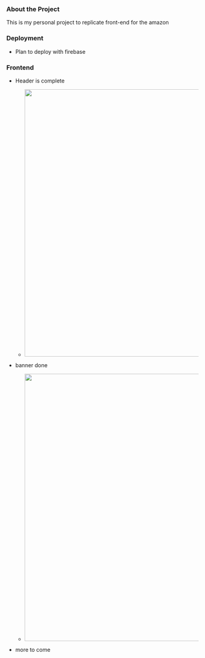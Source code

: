 
### About the Project
This is my personal project to replicate front-end for the amazon

### Deployment

- Plan to deploy with firebase

### Frontend
- Header is complete
    - <p align="center">
        <img  src="https://user-images.githubusercontent.com/87157585/148164752-37819dfe-7788-47d9-9c80-643248daeb26.png" width="700">
      </p>
      
- banner done
    - <p align="center">
        <img  src="https://user-images.githubusercontent.com/87157585/148177449-9721207f-d3a4-4677-829a-e50d9791b855.png" width="700">
      </p>

- more to come
